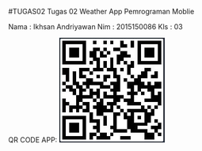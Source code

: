 #TUGAS02
Tugas 02 Weather App 
Pemrograman Moblie

Nama : Ikhsan Andriyawan
Nim  : 2015150086
Kls  : 03

QR CODE APP:
<img src="barcode.JPG">